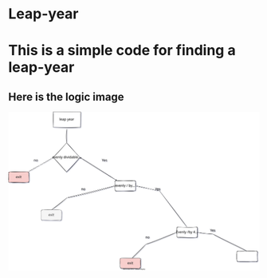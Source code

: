 # Leap-year
# This is a simple code for finding a leap-year

## Here is the logic image
![](https://github.com/bh-groups/Leap-year/blob/561189a255123e4a13a2a0e8d84dad27bba58e6c/leap%20year%20logic.drawio.svg)
